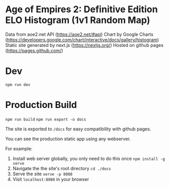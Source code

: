 # Age of Empires 2: Definitive Edition ELO Histogram (1v1 Random Map)

Data from aoe2.net API (https://aoe2.net/#api)
Chart by Google Charts (https://developers.google.com/chart/interactive/docs/gallery/histogram)
Static site generated by next.js (https://nextjs.org/)
Hosted on github pages (https://pages.github.com/)

# Dev

`npm run dev`

# Production Build

`npm run build`
`npm run export -o docs`

The site is exported to `/docs` for easy compatibility with github pages.

You can see the production static app using any webserver.

For example:
1. Install web server globally, you only need to do this once `npm install -g serve`
1. Navigate the the site's root directory `cd ./docs`
1. Serve the site `serve -p 8080`
1. Visit `localhost:8080` in your browser
